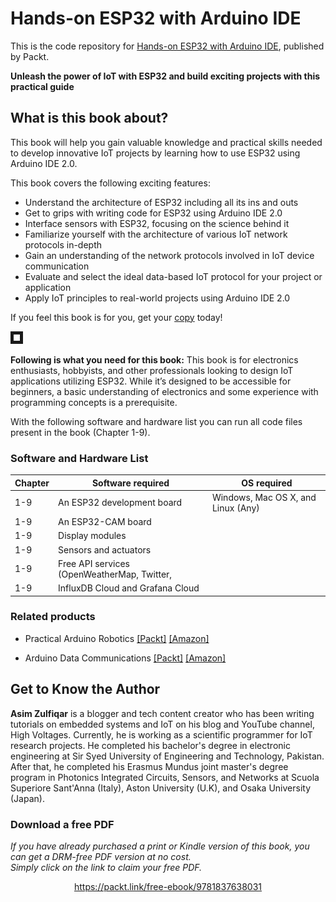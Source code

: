 # Hands-on ESP32 with Arduino IDE

<a href="https://www.packtpub.com/product/hands-on-esp32-with-arduino-ide/9781837638031?utm_source=github&utm_medium=repository&utm_campaign=9781786461629"><img src="" alt="" height="256px" align="right"></a>

This is the code repository for [Hands-on ESP32 with Arduino IDE](https://www.packtpub.com/product/hands-on-esp32-with-arduino-ide/9781837638031?utm_source=github&utm_medium=repository&utm_campaign=9781786461629), published by Packt.

**Unleash the power of IoT with ESP32 and build exciting projects with this practical guide**

## What is this book about?
This book will help you gain valuable knowledge and practical skills needed to develop innovative IoT projects by learning how to use ESP32 using Arduino IDE 2.0.

This book covers the following exciting features:
* Understand the architecture of ESP32 including all its ins and outs
* Get to grips with writing code for ESP32 using Arduino IDE 2.0
* Interface sensors with ESP32, focusing on the science behind it
* Familiarize yourself with the architecture of various IoT network protocols in-depth
* Gain an understanding of the network protocols involved in IoT device communication
* Evaluate and select the ideal data-based IoT protocol for your project or application
* Apply IoT principles to real-world projects using Arduino IDE 2.0

If you feel this book is for you, get your [copy](https://www.amazon.com/dp/1837638039) today!

<a href="https://www.packtpub.com/?utm_source=github&utm_medium=banner&utm_campaign=GitHubBanner"><img src="https://raw.githubusercontent.com/PacktPublishing/GitHub/master/GitHub.png" 
alt="https://www.packtpub.com/" border="5" /></a>

**Following is what you need for this book:**
This book is for electronics enthusiasts, hobbyists, and other professionals looking to design IoT applications utilizing ESP32. While it’s designed to be accessible for beginners, a basic understanding of electronics and some experience with programming concepts is a prerequisite.

With the following software and hardware list you can run all code files present in the book (Chapter 1-9).
### Software and Hardware List
| Chapter | Software required | OS required |
| -------- | ------------------------------------ | ----------------------------------- |
| 1-9 | An ESP32 development board | Windows, Mac OS X, and Linux (Any) |
| 1-9 | An ESP32-CAM board |  |
| 1-9 | Display modules |  |
| 1-9 | Sensors and actuators |  |
| 1-9 | Free API services (OpenWeatherMap, Twitter,  |  |
| 1-9 | InfluxDB Cloud and Grafana Cloud |  |

### Related products
* Practical Arduino Robotics [[Packt]](https://www.packtpub.com/product/practical-arduino-robotics/9781804613177?utm_source=github&utm_medium=repository&utm_campaign=9781804613177) [[Amazon]](https://www.amazon.com/dp/1804613177)

* Arduino Data Communications [[Packt]](https://www.packtpub.com/product/arduino-data-communications/9781837632619?utm_source=github&utm_medium=repository&utm_campaign=9781837632619) [[Amazon]](https://www.amazon.com/dp/1837632618)

## Get to Know the Author
**Asim Zulfiqar**
is a blogger and tech content creator who has been writing tutorials on embedded systems and IoT on his blog and YouTube channel, High Voltages. Currently, he is working as a scientific programmer for IoT research projects. He completed his bachelor's degree in electronic engineering at Sir Syed University of Engineering and Technology, Pakistan. After that, he completed his Erasmus Mundus joint master's degree program in Photonics Integrated Circuits, Sensors, and Networks at Scuola Superiore Sant'Anna (Italy), Aston University (U.K), and Osaka University (Japan).

### Download a free PDF

 <i>If you have already purchased a print or Kindle version of this book, you can get a DRM-free PDF version at no cost.<br>Simply click on the link to claim your free PDF.</i>
<p align="center"> <a href="https://packt.link/free-ebook/9781837638031">https://packt.link/free-ebook/9781837638031 </a> </p>
